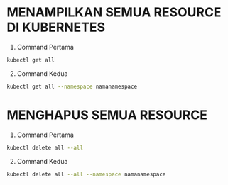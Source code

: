 # MENAMPILKAN SEMUA RESOURCE DI KUBERNETES

1. Command Pertama
```bash
kubectl get all
```

2. Command Kedua
```bash
kubectl get all --namespace namanamespace
```

# MENGHAPUS SEMUA RESOURCE

1. Command Pertama
```bash
kubectl delete all --all
```

2. Command Kedua
```bash
kubectl delete all --all --namespace namanamespace
```